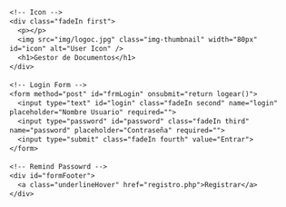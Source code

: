 <!DOCTYPE html>
<html>
<head>
	<title>Login</title>
	<link rel="stylesheet" type="text/css" href="css/login.css">
	 <meta charset="utf-8">
    <meta name="viewport" content="width=device-width, initial-scale=1, shrink-to-fit=no">
    <link rel="stylesheet" type="text/css" href="librerias/bootstrap4/bootstrap.min.css">
</head>
<body>
	<div class="wrapper fadeInDown">
  <div id="formContent">
    <!-- Tabs Titles -->

    <!-- Icon -->
    <div class="fadeIn first">
      <p></p>
      <img src="img/logoc.jpg" class="img-thumbnail" width="80px" id="icon" alt="User Icon" />
      <h1>Gestor de Documentos</h1>
    </div>

    <!-- Login Form -->
    <form method="post" id="frmLogin" onsubmit="return logear()">
      <input type="text" id="login" class="fadeIn second" name="login" placeholder="Nombre Usuario" required="">
      <input type="password" id="password" class="fadeIn third" name="password" placeholder="Contraseña" required="">
      <input type="submit" class="fadeIn fourth" value="Entrar">
    </form>

    <!-- Remind Passowrd -->
    <div id="formFooter">
      <a class="underlineHover" href="registro.php">Registrar</a>
    </div>

  </div>
</div>

<script src="librerias/jquery-3.4.1.min.js"></script>
<script src="librerias/sweetalert.min.js"></script>
  
 <script type="text/javascript">
   function logear(){
        $.ajax({
            type:"POST",
            data:$('#frmLogin').serialize(),
            url:"procesos/usuario/login/login.php",
            success:function(respuesta) {
               
                respuesta = respuesta.trim();
                if (respuesta == 1) {
                    window.location = "vistas/inicio.php";
                } else {
                    swal(":(", "Fallo al entrar!", "error");
                }
            }
        });

        return false;
   }
 </script>

</body>
</html>
